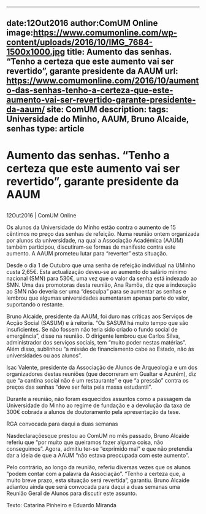
---
date:12Out2016
author:ComUM Online
image:https://www.comumonline.com/wp-content/uploads/2016/10/IMG_7684-1500x1000.jpg
title: Aumento das senhas. “Tenho a certeza que este aumento vai ser revertido”, garante presidente da AAUM
url: https://www.comumonline.com/2016/10/aumento-das-senhas-tenho-a-certeza-que-este-aumento-vai-ser-revertido-garante-presidente-da-aaum/
site: ComUM
description: 
tags: Universidade do Minho, AAUM, Bruno Alcaide, senhas
type: article
---


# Aumento das senhas. “Tenho a certeza que este aumento vai ser revertido”, garante presidente da AAUM

## 

12Out2016 | ComUM Online

Os alunos da Universidade do Minho estão contra o aumento de 15 cêntimos no preço das senhas de refeição. Numa reunião ontem organizada por alunos da universidade, na qual a Associação Académica (AAUM) também participou, discutiram-se formas de manifesto contra este aumento. A AAUM prometeu lutar para “reverter” esta situação.

Desde o dia 1 de Outubro que uma senha de refeição individual na UMinho custa 2,65€. Esta actualização deveu-se ao aumento do salário mínimo nacional (SMN) para 530€, uma vez que o valor da senha está indexado ao SMN. Uma das promotoras desta reunião, Ana Ramôa, diz que a indexação ao SMN não deveria ser uma “desculpa” para se aumentar as senhas e lembrou que algumas universidades aumentaram apenas parte do valor, suportando o restante.

Bruno Alcaide, presidente da AAUM, foi duro nas críticas aos Serviços de Acção Social (SASUM) e à reitoria. “Os SASUM há muito tempo que são insuficientes. Se não fossem não teria sido criado o fundo social de emergência”, disse na reunião. O dirigente lembrou que Carlos Silva, administrador dos serviços sociais, tem “muito poder nestas matérias”. Além disso, sublinhou “a missão de financiamento cabe ao Estado, não às universidades ou aos alunos”.

Isac Valente, presidente da Associação de Alunos de Arqueologia e um dos organizadores destas reuniões (que decorreram em Gualtar e Azurém), diz que “a cantina social não é um restaurante” e que “a pressão” contra os preços das senhas “deve ser feita pela massa estudantil”.

Durante a reunião, não foram esquecidos assuntos como a passagem da Universidade do Minho ao regime de fundação e a devolução da taxa de 300€ cobrada a alunos de doutoramento pela apresentação da tese.

RGA convocada para daqui a duas semanas

Nasdeclaraçõesque prestou ao ComUM no mês passado, Bruno Alcaide referiu que “por muito que queiramos fazer alguma coisa, não conseguimos”. Agora, admitiu ter-se “exprimido mal” e que não pretendia dar a ideia de que a AAUM “não estava preocupada com este aumento”.

Pelo contrário, ao longo da reunião, referiu diversas vezes que os alunos “podem contar com a palavra da Associação”. “Tenho a certeza que, a muito breve prazo, esta situação será revertida”, garantiu. Bruno Alcaide adiantou ainda que será convocada para daqui a duas semanas uma Reunião Geral de Alunos para discutir este assunto.

Texto: Catarina Pinheiro e Eduardo Miranda

